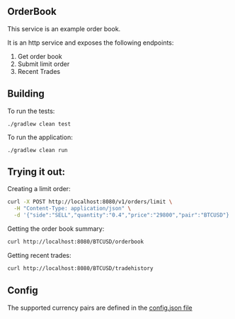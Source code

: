 ## OrderBook

This service is an example order book.

It is an http service and exposes the following endpoints:

1. Get order book
2. Submit limit order
3. Recent Trades

## Building

To run the tests:
```
./gradlew clean test
```

To run the application:
```
./gradlew clean run
```

## Trying it out:

Creating a limit order:

```bash
curl -X POST http://localhost:8080/v1/orders/limit \
  -H "Content-Type: application/json" \
  -d '{"side":"SELL","quantity":"0.4","price":"29800","pair":"BTCUSD"}'
```

Getting the order book summary:

```bash
curl http://localhost:8080/BTCUSD/orderbook
```

Getting recent trades:

```bash
curl http://localhost:8080/BTCUSD/tradehistory
```

## Config

The supported currency pairs are defined in the [config.json file](conf/config.json)
